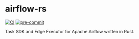 # airflow-rs

[![CI](https://github.com/m1racoli/airflow-rs/actions/workflows/ci.yml/badge.svg)](https://github.com/m1racoli/airflow-rs/actions/workflows/ci.yml)
[![pre-commit](https://img.shields.io/badge/pre--commit-enabled-brightgreen?logo=pre-commit)](https://github.com/pre-commit/pre-commit)

Task SDK and Edge Executor for Apache Airflow written in Rust.
